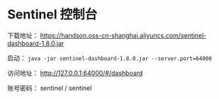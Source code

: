 # Sentinel 控制台
下载地址： https://handson.oss-cn-shanghai.aliyuncs.com/sentinel-dashboard-1.8.0.jar

启动： `java -jar sentinel-dashboard-1.8.0.jar --server.port=64000`

访问地址： http://127.0.0.1:64000/#/dashboard

账号密码： sentinel / sentinel